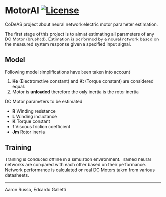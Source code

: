 # MotorAI [![License](https://img.shields.io/badge/License-MIT-red.svg?longCache=true&style=flat-square)](LICENSE)
CoDeAS project about neural network electric motor parameter estimation.

The first stage of this project is to aim at estimating all parameters
of any DC Motor (brushed). Estimation is performed by a neural network based on
the measured system response given a specified input
signal.

## Model
Following model simplifications have been taken into account
1. **Ke** (Electromotive constant) and **Kt** (Torque constant)
are considered equal.
2. Motor is **unloaded** therefore the only inertia is the rotor inertia

DC Motor parameters to be estimated
- **R** Winding resistance
- **L** Winding inductance
- **K** Torque constant
- **f** Viscous friction coefficient
- **Jm** Rotor inertia

## Training
Training is conduced offline in a simulation environment.
Trained neural networks are compared with each other
based on their performance. Network performance is calculated on
real DC Motors taken from various datasheets.

---
Aaron Russo, Edoardo Galletti

